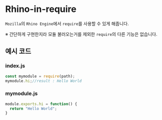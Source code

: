 # Rhino-in-require

`Mozilla`의 `Rhino Engine`에서
`require`를 사용할 수 있게 해줍니다.

※ 간단하게 구현한지라 모듈 불러오는거를 제외한 `require`의 다른 기능은 없습니다.

## 예시 코드

### index.js
```javascript
const mymodule = require(path);
mymodule.hi;//result : Hello World
```
### mymodule.js
```javascript
module.exports.hi = function() {
  return "Hello World";
}
```
